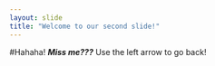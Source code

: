 ```yaml
---
layout: slide
title: "Welcome to our second slide!"
---
```

#Hahaha! ***Miss me???***
Use the left arrow to go back!
